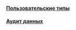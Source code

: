 #### [Пользовательские типы](custom-types/custom-types.md)
#### [Аудит данных](auditing/auditing.md)
